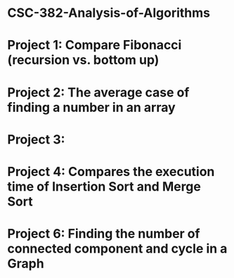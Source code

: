 # CSC-382-Analysis-of-Algorithms
# Project 1: Compare Fibonacci (recursion vs. bottom up)
# Project 2: The average case of finding a number in an array
# Project 3: 
# Project 4: Compares the execution time of Insertion Sort and Merge Sort 
# Project 6: Finding the number of connected component and cycle in a Graph
